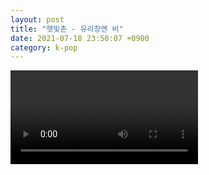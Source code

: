 ```yaml
---
layout: post
title: "햇빛촌 - 유리창엔 비"
date: 2021-07-18 23:50:07 +0900
category: k-pop
---
```


<div class="video-container">
    <video id="player" class="video-js vjs-default-skin vjs-big-play-centered" data-json="/public/json/k-pop/햇빛촌 - 유리창엔 비.json"></video>
</div>

```
```